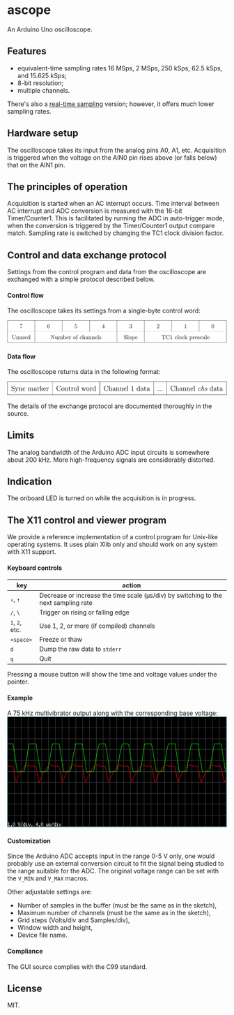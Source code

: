 # ascope
An Arduino Uno oscilloscope.

## Features
* equivalent-time sampling rates 16 MSps, 2 MSps, 250 kSps, 62.5 kSps, and 15.625 kSps;
* 8-bit resolution;
* multiple channels.

There's also a [real-time sampling](../../tree/realtime) version;
however, it offers much lower sampling rates.

## Hardware setup
The oscilloscope takes its input from the analog pins A0, A1, etc.
Acquisition is triggered when the voltage on the AIN0 pin rises above (or
falls below) that on the AIN1 pin.

## The principles of operation
Acquisition is started when an AC interrupt occurs. Time interval between
AC interrupt and ADC conversion is measured with the 16-bit
Timer/Counter1. This is facilitated by running the ADC in auto-trigger
mode, when the conversion is triggered by the Timer/Counter1 output
compare match. Sampling rate is switched by changing the TC1 clock
division factor.

## Control and data exchange protocol
Settings from the control program and data from the oscilloscope are
exchanged with a simple protocol described below.

#### Control flow
The oscilloscope takes its settings from a single-byte control word:

![](docs/cw.svg)

#### Data flow
The oscilloscope returns data in the following format:

![](docs/data.svg)

The details of the exchange protocol are documented thoroughly in the
source.

## Limits
The analog bandwidth of the Arduino ADC input circuits is somewhere
about 200 kHz. More high-frequency signals are considerably distorted.

## Indication
The onboard LED is turned on while the acquisition is in progress.

## The X11 control and viewer program
We provide a reference implementation of a control program for Unix-like
operating systems. It uses plain Xlib only and should work on any system
with X11 support.

#### Keyboard controls
key            | action
---------------|-------
`↓`, `↑`       | Decrease or increase the time scale (μs/div) by switching to the next sampling rate
`/`, `\`       | Trigger on rising or falling edge
`1`, `2`, etc. | Use 1, 2, or more (if compiled) channels
`<space>`      | Freeze or thaw
`d`            | Dump the raw data to `stderr`
`q`            | Quit

Pressing a mouse button will show the time and voltage values under the
pointer.

#### Example
A 75 kHz multivibrator output along with the corresponding base voltage:
![](docs/mv.png)

#### Customization
Since the Arduino ADC accepts input in the range 0-5 V only, one would
probably use an external conversion circuit to fit the signal being
studied to the range suitable for the ADC. The original voltage range
can be set with the `V_MIN` and `V_MAX` macros.

Other adjustable settings are:
* Number of samples in the buffer (must be the same as in the sketch),
* Maximum number of channels (must be the same as in the sketch),
* Grid steps (Volts/div and Samples/div),
* Window width and height,
* Device file name.

#### Compliance
The GUI source complies with the C99 standard.

## License
MIT.
